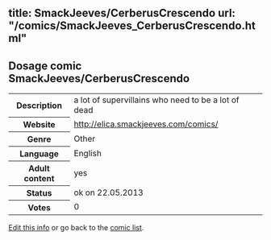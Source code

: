 title: SmackJeeves/CerberusCrescendo
url: "/comics/SmackJeeves_CerberusCrescendo.html"
---
Dosage comic SmackJeeves/CerberusCrescendo
-----------------------------------------

<p id="msg"></p>
<script type="text/javascript">
if (window.location.search === '?edit_info_mail=sent_ok') {
  var elem = document.getElementById("msg");
  elem.innerHTML = 'Edited information sucessfully sent for review, which is usually done daily. Thanks!';
  elem.className = 'ok';
}
</script>
<table class="comicinfo">
<tr>
<th>Description</th><td>a lot of supervillains who need to be a lot of dead</td>
</tr>
<tr>
<th>Website</th><td><a href="http://elica.smackjeeves.com/comics/">http://elica.smackjeeves.com/comics/</a></td>
</tr>
<tr>
<th>Genre</th><td>Other</td>
</tr>
<tr>
<th>Language</th><td>English</td>
</tr>
<tr>
<th>Adult content</th><td>yes</td>
</tr>
<tr>
<th>Status</th><td>ok on 22.05.2013</td>
</tr>
<tr>
<th>Votes</th><td>0</td>
</tr>
</table>

[Edit this info](SmackJeeves_CerberusCrescendo_edit.html) or go back to the [comic list](../comic-index.html).
